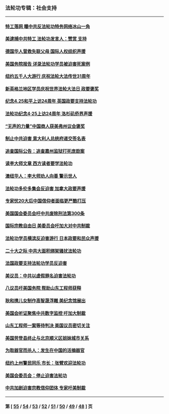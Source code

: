 ### 法轮功专辑：社会支持
---
#### [特工落网 曝中共反法轮功特务网络冰山一角](../../pages/nf4386/n14006412.md?06010430) 
#### [美逮捕中共特工 法轮功发言人：赞赏 支持](../../pages/nf4386/n14005107.md?06010430) 
#### [德国华人营救失联父母 国际人权组织声援](../../pages/nf4386/n14002019.md?06010430) 
#### [美国务院报告 详录法轮功学员被迫害死案例](../../pages/nf4386/n13997752.md?06010430) 
#### [纽约五千人大游行 庆祝法轮大法传世31周年](../../pages/nf4386/n13995110.md?06010430) 
#### [新英格兰地区学员庆祝世界法轮大法日 政要褒奖](../../pages/nf4386/n13990800.md?06010430) 
#### [纪念4.25和平上访24周年 英国政要支持法轮功](../../pages/nf4386/n13984057.md?06010430) 
#### [法轮功纪念4·25上访24周年 洛杉矶侨界声援](../../pages/nf4386/n13978796.md?06010430) 
#### [“无声的力量”中国商人获美弗州议会褒奖](../../pages/nf4386/n13941208.md?06010430) 
#### [制止中共迫害 意大利人总统府递交签名表](../../pages/nf4386/n13933726.md?06010430) 
#### [追查国际公告：追查嘉州监狱打死庞勋案](../../pages/nf4386/n13933461.md?06010430) 
#### [读李大师文章 西方读者要学法轮功](../../pages/nf4386/n13925142.md?06010430) 
#### [澳纽华人：李大师劝人向善 警示世人](../../pages/nf4386/n13924146.md?06010430) 
#### [法轮功多伦多集会反迫害 加拿大政要声援](../../pages/nf4386/n13881303.md?06010430) 
#### [专家忧20大后中国信仰者面临更严酷打压](../../pages/nf4386/n13874993.md?06010430) 
#### [美国国会委员会吁中共废除刑法第300条](../../pages/nf4386/n13868121.md?06010430) 
#### [国际宗教自由日 美委员会吁加大对中共制裁](../../pages/nf4386/n13855021.md?06010430) 
#### [法轮功学员横滨反迫害游行 日本政要和民众声援](../../pages/nf4386/n13847132.md?06010430) 
#### [二十大之际 中共大面积绑架骚扰法轮功](../../pages/nf4386/n13846381.md?06010430) 
#### [法国政要支持法轮功学员反迫害](../../pages/nf4386/n13841970.md?06010430) 
#### [美议员：中共以虚假罪名迫害法轮功](../../pages/nf4386/n13841083.md?06010430) 
#### [八议员吁美国务院 帮助山东工程师获释](../../pages/nf4386/n13836379.md?06010430) 
#### [耿和携儿女制作高智晟浮雕 美纪念馆展出](../../pages/nf4386/n13829624.md?06010430) 
#### [美国会听证聚焦中共数字监控 吁加大制裁](../../pages/nf4386/n13825083.md?06010430) 
#### [山东工程师一案等待判决 美国议员密切关注](../../pages/nf4386/n13815065.md?06010430) 
#### [美国劳登县终止与北京顺义区姐妹城市关系](../../pages/nf4386/n13811030.md?06010430) 
#### [为取器官而杀人：发生在中国的活摘器官](../../pages/nf4386/n13794731.md?06010430) 
#### [纽约上州警民同乐 市长：张臂欢迎法轮功](../../pages/nf4386/n13794375.md?06010430) 
#### [美国会委员会：停止迫害法轮功](../../pages/nf4386/n13788164.md?06010430) 
#### [中共加剧迫害宗教信仰团体 专家吁美制裁](../../pages/nf4386/n13780252.md?06010430) 

---
#### 第 [ [55](./55.md?06010430) / [54](./54.md?06010430) / [53](./53.md?06010430) / [52](./52.md?06010430) / [51](./51.md?06010430) / [50](./50.md?06010430) / [49](./49.md?06010430) / [48](./48.md?06010430) ] 页
